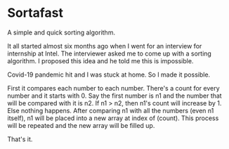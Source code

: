 # Sortafast

A simple and quick sorting algorithm.

It all started almost six months ago when I went for an interview for internship at Intel.
The interviewer asked me to come up with a sorting algorithm.
I proposed this idea and he told me this is impossible.

Covid-19 pandemic hit and I was stuck at home.
So I made it possible.

First it compares each number to each number.
There's a count for every number and it starts with 0.
Say the first number is n1 and the number that will be compared with it is n2.
If n1 > n2, then n1's count will increase by 1.
Else nothing happens.
After comparing n1 with all the numbers (even n1 itself),
n1 will be placed into a new array at index of (count).
This process will be repeated and the new array will be filled up.

That's it. 
